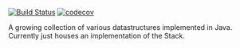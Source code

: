 [![Build Status](https://travis-ci.org/LimeEng/DataStructures.svg?branch=master)](https://travis-ci.org/LimeEng/DataStructures)
[![codecov](https://codecov.io/gh/LimeEng/DataStructures/branch/master/graph/badge.svg)](https://codecov.io/gh/LimeEng/DataStructures)

A growing collection of various datastructures implemented in Java.
Currently just houses an implementation of the Stack.
